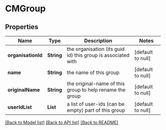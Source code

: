# CMGroup
## Properties

| Name | Type | Description | Notes |
|------------ | ------------- | ------------- | -------------|
| **organisationId** | **String** | the organisation (its guid id) this group is associated with | [default to null] |
| **name** | **String** | the name of this group | [default to null] |
| **originalName** | **String** | the original-name of this group to help rename the group | [default to null] |
| **userIdList** | **List** | a list of user-ids (can be empty) part of this group | [default to null] |

[[Back to Model list]](../README.md#documentation-for-models) [[Back to API list]](../README.md#documentation-for-api-endpoints) [[Back to README]](../README.md)

